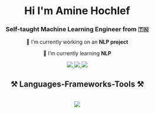 
<h1 align="center">Hi I'm Amine Hochlef</h1>
<h3 align="center">Self-taught Machine Learning Engineer from 🇹🇳</h3>

<div align="center">
 
 🔭 I’m currently working on an **NLP project**
 
 🌱 I’m currently learning **NLP**

 </div>
 
<div align="center"> 
  <a href="mailto:hochamine22@gmail.com">
    <img src="https://img.shields.io/badge/Gmail-333333?style=for-the-badge&logo=gmail&logoColor=red" />
  </a>
  <a href="https://www.linkedin.com/in/amine-hochlef-693b85283/" target="_blank">
    <img src="https://img.shields.io/badge/LinkedIn-0077B5?style=for-the-badge&logo=linkedin&logoColor=white" target="_blank" />
  </a>
  <a href="/" target="_blank">
     <img src="https://img.shields.io/badge/Portfolio-FF5722?style=for-the-badge&logo=todoist&logoColor=white" target="_blank" /> <!-- sqlite, safari, google-chrome are other good icon options -->
  </a>
</div>

<h2 align="center">⚒️ Languages-Frameworks-Tools ⚒️</h2>
<br/>
<div align="center">
    <img src="https://skillicons.dev/icons?i=python,java,mysql,git" /><br>
</div>

<br/>



